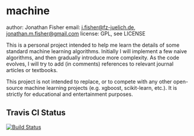 # machine
author: Jonathan Fisher
email: j.fisher@fz-juelich.de, jonathan.m.fisher@gmail.com
license: GPL, see LICENSE


This is a personal project intended to help me learn the details of some standard machine learning algorithms. Initially I will implement a few naive algorithms, and then gradually introduce more complexity. As the code evolves, I will try to add (in comments) references to relevant journal articles or textbooks.

This project is not intended to replace, or to compete with any other open-source machine learning projects (e.g. xgboost, scikit-learn, etc.). It is strictly for educational and entertainment purposes.

## Travis CI Status

[![Build Status](https://travis-ci.org/scgmlz/hello-world.svg?branch=master)](https://travis-ci.org/scgmlz/hello-world)
